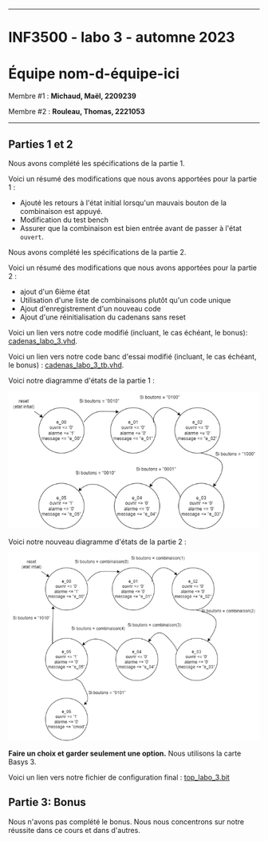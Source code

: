 
------------------------------------------------------------------------

# INF3500 - labo 3 - automne 2023
# Équipe **nom-d-équipe-ici**

Membre #1 : **Michaud, Maël, 2209239**

Membre #2 : **Rouleau, Thomas, 2221053**

------------------------------------------------------------------------

## Parties 1 et 2

Nous avons complété les spécifications de la partie 1.

Voici un résumé des modifications que nous avons apportées pour la partie 1 :
- Ajouté les retours à l'état initial lorsqu'un mauvais bouton de la combinaison est appuyé.
- Modification du test bench
- Assurer que la combinaison est bien entrée avant de passer à l'état `ouvert`.

Nous avons complété les spécifications de la partie 2.

Voici un résumé des modifications que nous avons apportées pour la partie 2 :
- ajout d'un 6ième état
- Utilisation d'une liste de combinaisons plutôt qu'un code unique
- Ajout d'enregistrement d'un nouveau code
- Ajout d'une réinitialisation du cadenans sans reset

Voici un lien vers notre code modifié (incluant, le cas échéant, le bonus): [cadenas_labo_3.vhd](sources/cadenas_labo_3.vhd).

Voici un lien vers notre code banc d'essai modifié (incluant, le cas échéant, le bonus) : [cadenas_labo_3_tb.vhd](sources/cadenas_labo_3_tb.vhd).

Voici notre diagramme d'états de la partie 1 :

![Diagramme d'états partie 1](figures/DiagrammeEtatsPartie1.png)

Voici notre nouveau diagramme d'états de la partie 2 :

![Diagramme d'états partie 2](figures/DiagrammeEtatPartie2.png)

**Faire un choix et garder seulement une option.**
Nous utilisons la carte Basys 3.

Voici un lien vers notre fichier de configuration final : [top_labo_3.bit](synthese-implementation/top_labo_3.bit)

## Partie 3: Bonus

Nous n'avons pas complété le bonus. Nous nous concentrons sur notre réussite dans ce cours et dans d'autres.